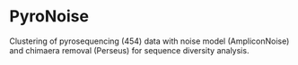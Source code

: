 # PyroNoise

Clustering of pyrosequencing (454) data with noise model (AmpliconNoise) and chimaera removal (Perseus) for sequence diversity analysis.
